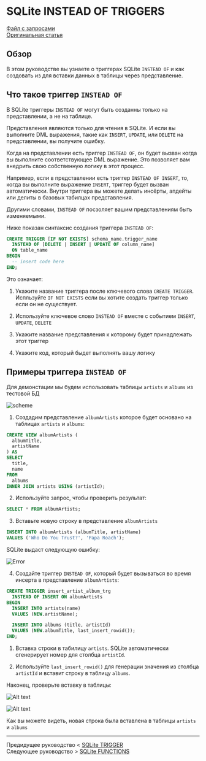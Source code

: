 # SQLite INSTEAD OF TRIGGERS #########################

[Файл с запросами][querys]   
[Оригинальная статья][origin]

[querys]: ./querys.sql
[origin]: https://www.sqlitetutorial.net/sqlite-instead-of-triggers/

## Обзор ##############################

В этом руководстве вы узнаете о триггерах SQLite `INSTEAD OF` и как создовать из для вставки данных в таблицы через представление.

## Что такое триггер `INSTEAD OF`

В SQLite триггеры `INSTEAD OF` могут быть созданны только на представлении, а не на таблице.

Представления являются только для чтения в SQLite. И если вы выполните DML выражения, такие как `INSERT`, `UPDATE`, или `DELETE` на представлении, вы получите ошибку.

Когда на представлении есть триггер `INSTEAD OF`, он будет вызван когда вы выполните соответствующее DML выражение. Это позволяет вам внедрить свою собственную логику в этот процесс.

Например, если в представлении есть триггер `INSTEAD OF INSERT`, то, когда вы выполните выражение `INSERT`, триггер будет вызван автоматически. Внутри триггера вы можете делать инсёрты, апдейты или делиты в базовых табилцах представления.

Другими словами, `INSTEAD OF` посзоляет вашим представлениям быть изменяемыми.

Ниже показан синтаксис создания триггера `INSTEAD OF`:

~~~ SQL ~~~~~~~~~~~~~~~~~~~~~~~~~~~~~~~
CREATE TRIGGER [IF NOT EXISTS] schema_name.trigger_name
  INSTEAD OF [DELETE | INSERT | UPDATE OF column_name]
  ON table_name
BEGIN
  -- insert code here
END;
~~~~~~~~~~~~~~~~~~~~~~~~~~~~~~~~~~~~~~~

Это означает:

1. Укажите название триггера после ключевого слова `CREATE TRIGGER`. Испльзуйте `IF NOT EXISTS` если вы хотите создать триггер только если он не существует.

2. Используйте ключевое слово `INSTEAD OF` вместе с событием `INSERT`, `UPDATE`, `DELETE`

3. Укажите название представления к которому будет принадлежать этот триггер

4. Укажите код, который быдет выполнять вашу логику

## Примеры триггера `INSTEAD OF`

Для демонстации мы будем использовать таблицы `artists` и `albums` из тестовой БД

![scheme](image.png)

1. Создадим представление `albumArtists` которое будет основано на таблицах `artists` и `albums`:

~~~ SQL ~~~~~~~~~~~~~~~~~~~~~~~~~~~~~~~
CREATE VIEW albumArtists (
  albumTitle,
  artistName
) AS 
SELECT
  title,
  name
FROM
  albums
INNER JOIN artists USING (artistId);
~~~~~~~~~~~~~~~~~~~~~~~~~~~~~~~~~~~~~~~

2. Используйте запрос, чтобы проверить результат: 

~~~ SQL ~~~~~~~~~~~~~~~~~~~~~~~~~~~~~~~
SELECT * FROM albumArtists;
~~~~~~~~~~~~~~~~~~~~~~~~~~~~~~~~~~~~~~~

3. Вставьте новую строку в представление `albumArtists`

~~~ SQL ~~~~~~~~~~~~~~~~~~~~~~~~~~~~~~~
INSERT INTO albumArtists (albumTitle, artistName)
VALUES ('Who Do You Trust?', 'Papa Roach');
~~~~~~~~~~~~~~~~~~~~~~~~~~~~~~~~~~~~~~~

SQLite выдаст следующую ошибку:

![Error](image-1.png)

4. Создайте триггер `INSTEAD OF`, который будет вызываться во время инсерта в представление `albumArtists`:

~~~ SQL ~~~~~~~~~~~~~~~~~~~~~~~~~~~~~~~
CREATE TRIGGER insert_artist_album_trg
  INSTEAD OF INSERT ON albumArtists
BEGIN
  INSERT INTO artists(name)
  VALUES (NEW.artistName);

  INSERT INTO albums (title, artistId)
  VALUES (NEW.albumTitle, last_insert_rowid());
END;
~~~~~~~~~~~~~~~~~~~~~~~~~~~~~~~~~~~~~~~

1. Вставка строки в табилицу `artists`. SQLite автоматически сгенерирует номер для столбца `artistId`.

2. Используйте `last_insert_rowid()` для генерации значения из столбца `artistId` и вставит строку в таблицу `albums`.

Наконец, проверьте вставку в таблицы:

![Alt text](image-2.png)

![Alt text](image-3.png)

Как вы можете видеть, новая строка была вставлена в таблицы `artists` и `albums`

---------------------------------------

Предидущее руководство < [SQLite TRIGGER][prev]  
Следующее руководство > [SQLite FUNCTIONS][next]

[prev]: ../55_Trigger/translate.md
[next]: ../57_Functions/translate.md